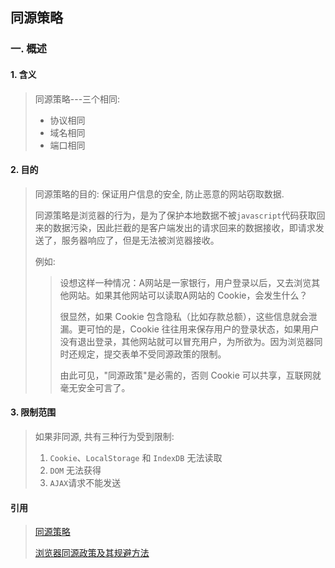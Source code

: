 ## 同源策略

### 一. 概述

#### 1. 含义

> 同源策略---三个相同:
>
> - 协议相同
> - 域名相同
> - 端口相同

#### 2. 目的

> 同源策略的目的: 保证用户信息的安全, 防止恶意的网站窃取数据.
>
> 同源策略是浏览器的行为，是为了保护本地数据不被`javascript`代码获取回来的数据污染，因此拦截的是客户端发出的请求回来的数据接收，即请求发送了，服务器响应了，但是无法被浏览器接收。
>
> 例如:
>
> > 设想这样一种情况：A网站是一家银行，用户登录以后，又去浏览其他网站。如果其他网站可以读取A网站的 Cookie，会发生什么？
> >
> > 很显然，如果 Cookie 包含隐私（比如存款总额），这些信息就会泄漏。更可怕的是，Cookie 往往用来保存用户的登录状态，如果用户没有退出登录，其他网站就可以冒充用户，为所欲为。因为浏览器同时还规定，提交表单不受同源政策的限制。
> >
> > 由此可见，"同源政策"是必需的，否则 Cookie 可以共享，互联网就毫无安全可言了。

#### 3. 限制范围

> 如果非同源, 共有三种行为受到限制:
>
> 1. `Cookie`、`LocalStorage` 和 `IndexDB` 无法读取
> 2. `DOM` 无法获得
> 3. `AJAX`请求不能发送

#### 引用

> [同源策略]([https://baike.baidu.com/item/%E5%90%8C%E6%BA%90%E7%AD%96%E7%95%A5](https://baike.baidu.com/item/同源策略))
>
> [浏览器同源政策及其规避方法]([http://www.ruanyifeng.com/blog/2016/04/same-origin-policy.html](http://www.ruanyifeng.com/blog/2016/04/same-origin-policy.html))



